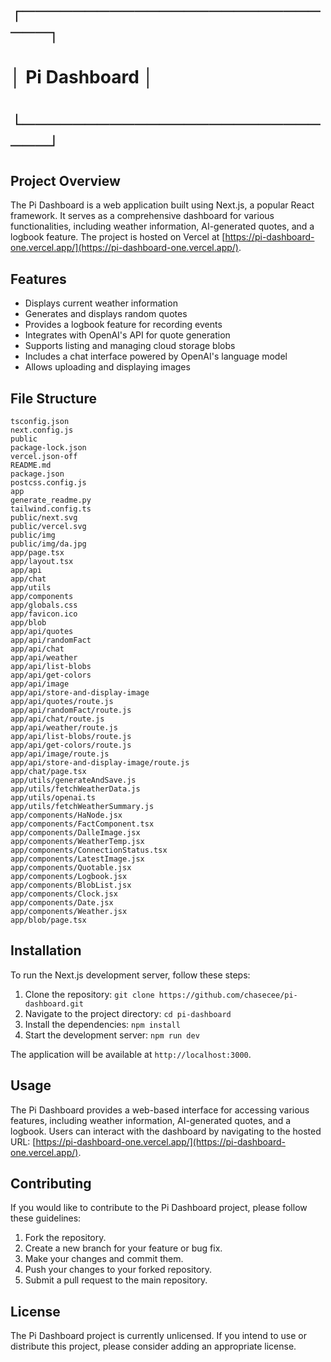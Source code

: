 # ┌───────────────────────────┐
# │      Pi Dashboard       │
# └───────────────────────────┘

## Project Overview
The Pi Dashboard is a web application built using Next.js, a popular React framework. It serves as a comprehensive dashboard for various functionalities, including weather information, AI-generated quotes, and a logbook feature. The project is hosted on Vercel at [https://pi-dashboard-one.vercel.app/](https://pi-dashboard-one.vercel.app/).

## Features
- Displays current weather information
- Generates and displays random quotes
- Provides a logbook feature for recording events
- Integrates with OpenAI's API for quote generation
- Supports listing and managing cloud storage blobs
- Includes a chat interface powered by OpenAI's language model
- Allows uploading and displaying images

## File Structure
```
tsconfig.json
next.config.js
public
package-lock.json
vercel.json-off
README.md
package.json
postcss.config.js
app
generate_readme.py
tailwind.config.ts
public/next.svg
public/vercel.svg
public/img
public/img/da.jpg
app/page.tsx
app/layout.tsx
app/api
app/chat
app/utils
app/components
app/globals.css
app/favicon.ico
app/blob
app/api/quotes
app/api/randomFact
app/api/chat
app/api/weather
app/api/list-blobs
app/api/get-colors
app/api/image
app/api/store-and-display-image
app/api/quotes/route.js
app/api/randomFact/route.js
app/api/chat/route.js
app/api/weather/route.js
app/api/list-blobs/route.js
app/api/get-colors/route.js
app/api/image/route.js
app/api/store-and-display-image/route.js
app/chat/page.tsx
app/utils/generateAndSave.js
app/utils/fetchWeatherData.js
app/utils/openai.ts
app/utils/fetchWeatherSummary.js
app/components/HaNode.jsx
app/components/FactComponent.tsx
app/components/DalleImage.jsx
app/components/WeatherTemp.jsx
app/components/ConnectionStatus.tsx
app/components/LatestImage.jsx
app/components/Quotable.jsx
app/components/Logbook.jsx
app/components/BlobList.jsx
app/components/Clock.jsx
app/components/Date.jsx
app/components/Weather.jsx
app/blob/page.tsx
```

## Installation
To run the Next.js development server, follow these steps:

1. Clone the repository: `git clone https://github.com/chasecee/pi-dashboard.git`
2. Navigate to the project directory: `cd pi-dashboard`
3. Install the dependencies: `npm install`
4. Start the development server: `npm run dev`

The application will be available at `http://localhost:3000`.

## Usage
The Pi Dashboard provides a web-based interface for accessing various features, including weather information, AI-generated quotes, and a logbook. Users can interact with the dashboard by navigating to the hosted URL: [https://pi-dashboard-one.vercel.app/](https://pi-dashboard-one.vercel.app/).

## Contributing
If you would like to contribute to the Pi Dashboard project, please follow these guidelines:

1. Fork the repository.
2. Create a new branch for your feature or bug fix.
3. Make your changes and commit them.
4. Push your changes to your forked repository.
5. Submit a pull request to the main repository.

## License
The Pi Dashboard project is currently unlicensed. If you intend to use or distribute this project, please consider adding an appropriate license.